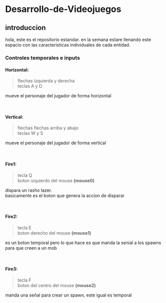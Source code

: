 # Desarrollo-de-Videojuegos


## introduccion

hola, este es el repositorio estandar.
en la semana estare llenando este espacio con las caracteristicas individuales de cada entidad.

### Controles temporales e inputs 

#### Horizontal:  
> flechas izquierda y derecha  
> teclas A y D

mueve el personaje del jugador de forma horizontal

<br> 

#### Vertical:  
> flechas flechas arriba y abajo  
> teclas W y S 

mueve el personaje del jugador de forma vertical

<br> 


#### Fire1:  
> tecla Q  
>  boton izquierdo del mouse **(mouse0)**

dispara un rasho lazer.  
basicamente es el boton que genera la accion de disparar

<br> 


#### Fire2:  
> tecla E  
>  boton derecho del mouse **(mouse1)**

es un boton temporal pero lo que hace es que manda la senial a los spawns para que creen a un mob 


<br> 

#### Fire3:  
> tecla F  
>  boton del centro del mouse **(mouse2)**

manda una señal para crear un spawn, este igual es temporal

<br> 

